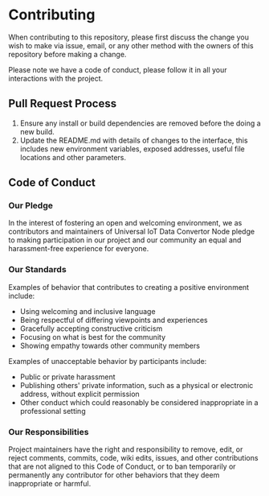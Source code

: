# Contributing

When contributing to this repository, please first discuss the change you wish to make via issue, email, or any other method with the owners of this repository before making a change. 

Please note we have a code of conduct, please follow it in all your interactions with the project.

## Pull Request Process

1. Ensure any install or build dependencies are removed before the doing a new build.
2. Update the README.md with details of changes to the interface, this includes new environment variables, exposed addresses, useful file locations and other parameters.

## Code of Conduct

### Our Pledge

In the interest of fostering an open and welcoming environment, we as contributors and maintainers of Universal IoT Data Convertor Node pledge to making participation in our project and our community an equal and harassment-free experience for everyone.

### Our Standards

Examples of behavior that contributes to creating a positive environment include:

* Using welcoming and inclusive language
* Being respectful of differing viewpoints and experiences
* Gracefully accepting constructive criticism
* Focusing on what is best for the community
* Showing empathy towards other community members

Examples of unacceptable behavior by participants include:

* Public or private harassment
* Publishing others' private information, such as a physical or electronic address, without explicit permission
* Other conduct which could reasonably be considered inappropriate in a professional setting

### Our Responsibilities

Project maintainers have the right and responsibility to remove, edit, or reject comments, commits, code, wiki edits, issues, and other contributions that are not aligned to this Code of Conduct, or to ban temporarily or
permanently any contributor for other behaviors that they deem inappropriate or harmful.
